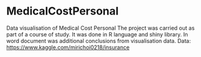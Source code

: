 # MedicalCostPersonal
Data visualisation of Medical Cost Personal
The project was carried out as part of a course of study. It was done in R language and shiny library. In word document was additional conclusions from visualisation data. Data: https://www.kaggle.com/mirichoi0218/insurance
